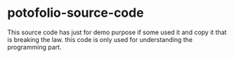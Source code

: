 # potofolio-source-code
This source code has just for demo purpose if some used it and copy it that is breaking the law. this code is only used for understanding the programming part.
